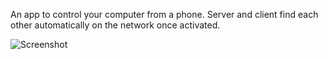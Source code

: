 An app to control your computer from a phone. Server and client find each other automatically on the network once activated.  

![Screenshot](https://i.imgur.com/OHLT0ee.jpg "Screenshot")
